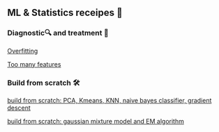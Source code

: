 
## ML & Statistics receipes 🥘

### Diagnostic🔍 and treatment 💉

[Overfitting](https://www.kaggle.com/lilsummer877/solutions-for-overfitting)

[Too many features](https://www.kaggle.com/lilsummer877/too-many-features)

### Build from scratch 🛠

[build from scratch: PCA, Kmeans, KNN, naive bayes classifier, gradient descent](https://www.kaggle.com/lilsummer877/build-from-scratch)

[build from scratch: gaussian mixture model and EM algorithm](https://www.kaggle.com/lilsummer877/em-algorithm-to-estimate-the-parameters-of-feature)

